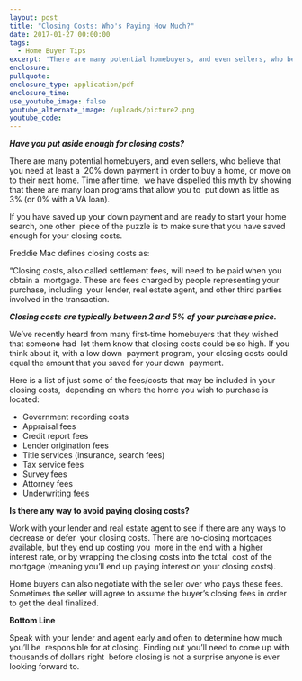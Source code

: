 ```yaml
---
layout: post
title: "Closing Costs: Who's Paying How Much?"
date: 2017-01-27 00:00:00
tags:
  - Home Buyer Tips
excerpt: 'There are many potential homebuyers, and even sellers, who believe that you need at least a  20% down payment in order to buy a home, or move on to their next home. Time after time,  we have dispelled this myth'
enclosure:
pullquote:
enclosure_type: application/pdf
enclosure_time:
use_youtube_image: false
youtube_alternate_image: /uploads/picture2.png
youtube_code:
---
```



***Have you put aside enough for closing costs?***

There are many potential homebuyers, and even sellers, who believe that you need at least a&nbsp; 20% down payment in order to buy a home, or move on to their next home. Time after time,&nbsp; we have dispelled this myth by showing that there are many loan programs that allow you to&nbsp; put down as little as 3% (or 0% with a VA loan).

If you have saved up your down payment and are ready to start your home search, one other&nbsp; piece of the puzzle is to make sure that you have saved enough for your closing costs.

Freddie Mac defines closing costs as:

“Closing costs, also called settlement fees, will need to be paid when you obtain a&nbsp; mortgage. These are fees charged by people representing your purchase, including &nbsp;your lender, real estate agent, and other third parties involved in the transaction.

***Closing costs are typically between 2 and 5% of your purchase price.***

We’ve recently heard from many first-time homebuyers that they wished that someone had&nbsp; let them know that closing costs could be so high. If you think about it, with a low down&nbsp; payment program, your closing costs could equal the amount that you saved for your down&nbsp; payment.

Here is a list of just some of the fees/costs that may be included in your closing costs,&nbsp; depending on where the home you wish to purchase is located:

* Government recording costs
* Appraisal fees
* Credit report fees
* Lender origination fees
* Title services (insurance, search fees)
* Tax service fees
* Survey fees
* Attorney fees
* Underwriting fees

**Is there any way to avoid paying closing costs?**

Work with your lender and real estate agent to see if there are any ways to decrease or defer&nbsp; your closing costs. There are no-closing mortgages available, but they end up costing you&nbsp; more in the end with a higher interest rate, or by wrapping the closing costs into the total&nbsp; cost of the mortgage (meaning you’ll end up paying interest on your closing costs).

Home buyers can also negotiate with the seller over who pays these fees. Sometimes the seller will agree to assume the buyer’s closing fees in order to get the deal finalized.

**Bottom Line**

Speak with your lender and agent early and often to determine how much you’ll be&nbsp; responsible for at closing. Finding out you’ll need to come up with thousands of dollars right&nbsp; before closing is not a surprise anyone is ever looking forward to.
